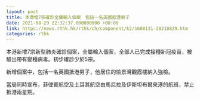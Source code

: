 ```yaml
---
layout: post
title: 本港增7宗確診全屬輸入個案　包括一名英國抵港男子
date: 2021-08-29 22:32:37.000000000 +08:00
link: https://news.rthk.hk/rthk/ch/component/k2/1608131-20210829.htm
categories: rthk
---
```


本港新增7宗新型肺炎確診個案，全屬輸入個案，全部人已完成接種新冠疫苗，被驗出帶有變種病毒。初步確診少於5宗。

新增個案中，包括一名英國抵港男子，他居住的愉景灣觀霞樓納入強檢。

當局同時宣布，菲律賓航空及土耳其航空由馬尼拉及伊斯坦布爾來港的航班，禁止抵港兩星期。
